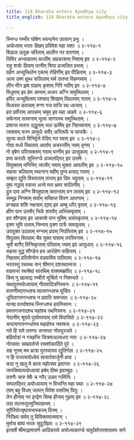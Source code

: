 ```yaml
---
title: 114 Bharata enters Ayodhya city
title_english: 114 Bharata enters Ayodhya city

---
```

<div class="audioEmbed"  caption="श्रीराम-हरिसीताराममूर्ति-घनपाठिभ्यां वचनम्" src="https://archive.org/download/Ramayana-recitation-Sriram-harisItArAmamUrti-Ghanapaati-v2/Kanda_2/Kanda_2_AYK-114-Ayodhyaa_Praveshaha.mp3"></div>

स्निग्ध गम्भीर घोषेण स्यन्दनेन उपयान् प्रभुः ।  
अयोध्याम् भरतः क्षिप्रम् प्रविवेश महा यशाः ॥ २-११४-१  
बिडाल उलूक चरिताम् आलीन नर वारणाम् ।  
तिमिर अभ्याहताम् कालीम् अप्रकाशाम् निशाम् इव ॥ २-११४-२  
राहु शत्रोः प्रियाम् पत्नीम् श्रिया प्रज्वलित प्रभाम् ।  
ग्रहेण अभ्युत्थितेन एकाम् रोहिणीम् इव पीडिताम् ॥ २-११४-३  
अल्प उष्ण क्षुब्ध सलिलाम् घर्म उत्तप्त विहम्गमाम् ।  
लीन मीन झष ग्राहाम् कृशाम् गिरि नदीम् इव ॥ २-११४-४  
विधूमाम् इव हेम आभाम् अध्वर अग्नि समुत्थिताम् ।  
हविर् अभ्युक्षिताम् पश्चात् शिखाम् विप्रलयम् गताम् ॥ २-११४-५  
विध्वस्त कवचाम् रुग्ण गज वाजि रथ ध्वजाम् ।  
हत प्रवीराम् आपन्नाम् चमूम् इव महा आहवे ॥ २-११४-६  
सफेनाम् सस्वनाम् भूत्वा सागरस्य समुत्थिताम् ।  
प्रशान्त मारुत उद्धूताम् जल ऊर्मिम् इव निह्स्वनाम् ॥ २-११४-७  
त्यक्ताम् यज्न आयुधैः सर्वैर् अभिरूपैः च याजकैः ।  
सुत्या काले विनिर्वृत्ते वेदिम् गत रवाम् इव ॥ २-११४-८  
गोष्ठ मध्ये स्थिताम् आर्ताम् अचरन्तीम् नवम् तृणम् ।  
गो वृषेण परित्यक्ताम् गवाम् पत्नीम् इव उत्सुकाम् ॥ २-११४-९  
प्रभा करालैः सुस्निग्धैः प्रज्वलद्भिर् इव उत्तमैः ।  
वियुक्ताम् मणिभिर् जात्यैर् नवाम् मुक्ता आवलीम् इव ॥ २-११४-१०  
सहसा चलिताम् स्थानान् महीम् पुण्य क्षयाद् गताम् ।  
सम्हृत द्युति विस्ताराम् ताराम् इव दिवः च्युताम् ॥ २-११४-११  
पुष्प नद्धाम् वसन्त अन्ते मत्त भ्रमर शालिनीम् ।  
द्रुत दाव अग्नि विप्लुष्टाम् क्लान्ताम् वन लताम् इव ॥ २-११४-१२  
सम्मूढ निगमाम् सर्वाम् सम्क्षिप्त विपण आपणाम् ।  
प्रग्च्छन्न शशि नक्षत्राम् द्याम् इव अम्बु धरैर् वृताम् ॥ २-११४-१३  
क्षीण पान उत्तमैर् भिन्नैः शरावैर् अभिसम्वृताम् ।  
हत शौण्डाम् इव आकाशे पान भूमिम् असंस्कृताम् ॥ २-११४-१४  
वृक्ण भूमि तलाम् निम्नाम् वृक्ण पात्रैः समावृताम् ।  
उपयुक्त उदकाम् भग्नाम् प्रपाम् निपतिताम् इव ॥ २-११४-१५  
विपुलाम् वितताम् चैव युक्त पाशाम् तरस्विनाम् ।  
भूमौ बाणैर् विनिष्कृत्ताम् पतिताम् ज्याम् इव आयुधात् ॥ २-११४-१६  
सहसा युद्ध शौण्डेन हय आरोहेण वाहिताम् ।  
निहताम् प्रतिसैन्येन वडवामिव पातिताम् ॥ २-११४-१७  
भरतस्तु रथस्थः सन् श्रीमान् दशरथात्मजः ।  
वाहयन्तं रथश्रेष्ठं सारथिम् वाक्यमब्रवीत् ॥ २-११४-१८  
किम् नु खल्वद्य गम्बीरो मूर्चितो न निशम्यते ।  
यथापुरमयोध्यायाम् गीतवादित्रनिस्वनः ॥ २-११४-१९  
वारुणीमदगन्धश्च माल्यगन्धश्च मूर्चितः ।  
धूपितागरुगन्धश्च न प्रवाति समन्ततः ॥ २-११४-२०  
यानप्र वरघोषश्च स्निग्धश्च हयनिस्वनः ।  
प्रमत्तगजनादश्च महांश्च रथनिस्वनः ॥ २-११४-२१  
नेदानीम् श्रूयते पुर्यामस्याम् रामे विवासिते ॥ २-११४-२२  
चन्दनागारुगन्धांश्च महार्हश्च नवस्रजः ॥ २-११४-२३  
गते हि रामे तरुणाः सन्तप्ता नोपभुञ्जते ।  
बहिर्यात्रां न गच्छन्ति चित्रमाअल्यधरा नराः ॥ २-११४-२४  
नोत्सवाः सम्प्रवर्तन्ते रामशोकार्दिते पुरे ।  
सह नूनम् मम भ्रात्रा पुरस्यास्य द्युतिर्गता ॥ २-११४-२५  
न हि राजत्ययोध्येयं सासारेवार्जुनी क्षपा ।  
कदा नु खलु मे भ्राता महोत्सव इवागतः ॥ २-११४-२६  
जनयिष्यत्ययोध्यायां हर्षम् ग्रीष्म इवाम्बुदः ।  
तरुणैः चारु वेषैः च नरैर् उन्नत गामिभिः ।  
सम्पतद्भिर् अयोध्यायाम् न विभान्ति महा पथाः ॥ २-११४-२७  
एवम् बहु विधम् जल्पन् विवेश वसतिम् पितुः ।  
तेन हीनाम् नर इन्द्रेण सिम्ह हीनाम् गुहाम् इव ॥ २-११४-२८  
तदा तदन्तःपुरमुज्घितप्रभम् ।  
सुरैरिवोत्सृष्टमभास्करम् दिनम् ।  
निरीक्ष्य सर्वम् तु विविक्तमात्मवान् ।  
मुमोच बाष्पं भरतः सुदुःखितः ॥ २-११४-२९  
इत्यार्षे श्रीमाद्रामायणे आदिकाव्ये अयोध्याकाण्डे चतुर्दशोत्तरशततमः सर्गः